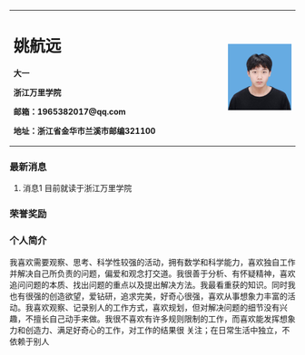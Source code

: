 <table border="0">
  <tr>
    <td width="75%">
      <h1>姚航远 </h1>
      <p><b>大一</b></p>
      <p><b>浙江万里学院</b></p>
      <p><b>邮箱：1965382017@qq.com</b></p>
      <p><b>地址：浙江省金华市兰溪市邮编321100</b></p>
    </td>
    <td width="25%">
      <img src="/zhengjianzhao.jpg" width="100%">   
    </td>
  </tr>
</table>

### 最新消息
1.	消息1 目前就读于浙江万里学院

### 荣誉奖励

### 个人简介
我喜欢需要观察、思考、科学性较强的活动，拥有数学和科学能力，喜欢独自工作并解决自己所负责的问题，偏爱和观念打交道。我很善于分析、有怀疑精神，喜欢追问问题的本质、找出问题的重点以及提出解决方法。我最看重获的知识。同时我也有很强的创造欲望，爱钻研，追求完美，好奇心很强，喜欢从事想象力丰富的活动。我喜欢观察、记录别人的工作方式，喜欢规划，但对解决问题的细节没有兴趣，不擅长自己动手来做。我很不喜欢有许多规则限制的工作，而喜欢能发挥想象力和创造力、满足好奇心的工作，对工作的结果很
关注；在日常生活中独立，不依赖于别人
